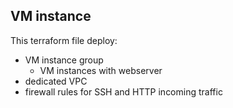 ## VM instance
This terraform file deploy:
 * VM instance group
   * VM instances with webserver
 * dedicated VPC
 * firewall rules for SSH and HTTP incoming traffic
